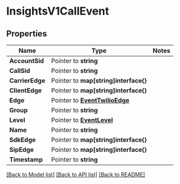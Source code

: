 # InsightsV1CallEvent

## Properties
Name | Type | Notes
------------ | ------------- | -------------
**AccountSid** | Pointer to **string** | 
**CallSid** | Pointer to **string** | 
**CarrierEdge** | Pointer to **map[string]interface{}** | 
**ClientEdge** | Pointer to **map[string]interface{}** | 
**Edge** | Pointer to [**EventTwilioEdge**](event_twilio_edge.md) | 
**Group** | Pointer to **string** | 
**Level** | Pointer to [**EventLevel**](event_level.md) | 
**Name** | Pointer to **string** | 
**SdkEdge** | Pointer to **map[string]interface{}** | 
**SipEdge** | Pointer to **map[string]interface{}** | 
**Timestamp** | Pointer to **string** | 

[[Back to Model list]](../README.md#documentation-for-models) [[Back to API list]](../README.md#documentation-for-api-endpoints) [[Back to README]](../README.md)


